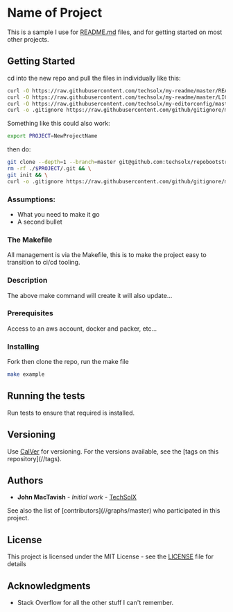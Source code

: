 # Name of Project

This is a sample I use for [README.md](README.md) files,
     and for getting started on most other projects.

## Getting Started

cd into the new repo and pull the files in individually like this:
```bash
curl -O https://raw.githubusercontent.com/techsolx/my-readme/master/README.md & \
curl -O https://raw.githubusercontent.com/techsolx/my-readme/master/LICENSE & \
curl -O https://raw.githubusercontent.com/techsolx/my-editorconfig/master/.editorconfig & \
curl -o .gitignore https://raw.githubusercontent.com/github/gitignore/master/Python.gitignore
```

Something like this could also work:
```bash
export PROJECT=NewProjectName
```
then do:
```bash
git clone --depth=1 --branch=master git@github.com:techsolx/repobootstrap.git $PROJECT && \
rm -rf ./$PROJECT/.git && \
git init && \
curl -o .gitignore https://raw.githubusercontent.com/github/gitignore/master/Python.gitignore
```

### Assumptions:
* What you need to make it go
* A second bullet

### The Makefile

All management is via the Makefile, this is to make the project easy to
transition to ci/cd tooling.

### Description

The above make command will create it will also update...

### Prerequisites

Access to an aws account, docker and packer, etc...

### Installing

Fork then clone the repo, run the make file

```bash
make example
```

## Running the tests

Run tests to ensure that required is installed.

## Versioning

Use [CalVer](https://calver.org/) for versioning. For the versions available,
see the [tags on this repository](<project>/<repo>/tags). 

## Authors

* **John MacTavish** - *Initial work* -
[TechSolX](https://github.com/techsolx)

See also the list of
[contributors](<project>/<repo>/graphs/master)
who participated in this project.

## License

This project is licensed under the MIT License - see the
[LICENSE](LICENSE) file for details

## Acknowledgments

* Stack Overflow for all the other stuff I can't remember.
